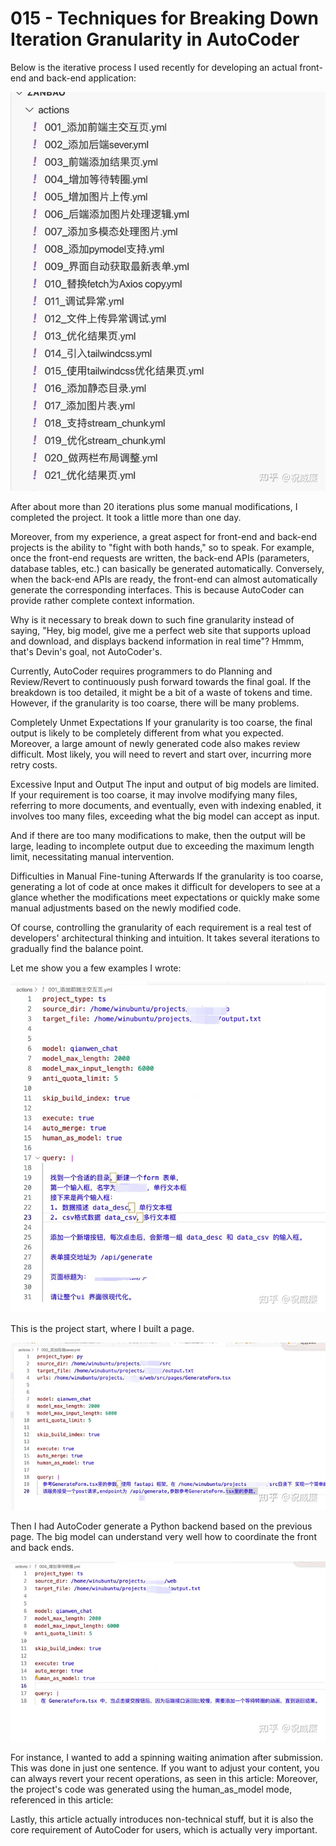 # 015 - Techniques for Breaking Down Iteration Granularity in AutoCoder

Below is the iterative process I used recently for developing an actual front-end and back-end application:

![](../images/image15-01.png)

After about more than 20 iterations plus some manual modifications, I completed the project. It took a little more than one day.

Moreover, from my experience, a great aspect for front-end and back-end projects is the ability to "fight with both hands," so to speak. For example, once the front-end requests are written, the back-end APIs (parameters, database tables, etc.) can basically be generated automatically. Conversely, when the back-end APIs are ready, the front-end can almost automatically generate the corresponding interfaces. This is because AutoCoder can provide rather complete context information.

Why is it necessary to break down to such fine granularity instead of saying, "Hey, big model, give me a perfect web site that supports upload and download, and displays backend information in real time"? Hmmm, that's Devin's goal, not AutoCoder's.

Currently, AutoCoder requires programmers to do Planning and Review/Revert to continuously push forward towards the final goal. If the breakdown is too detailed, it might be a bit of a waste of tokens and time. However, if the granularity is too coarse, there will be many problems.

Completely Unmet Expectations
If your granularity is too coarse, the final output is likely to be completely different from what you expected. Moreover, a large amount of newly generated code also makes review difficult. Most likely, you will need to revert and start over, incurring more retry costs.

Excessive Input and Output
The input and output of big models are limited. If your requirement is too coarse, it may involve modifying many files, referring to more documents, and eventually, even with indexing enabled, it involves too many files, exceeding what the big model can accept as input.

And if there are too many modifications to make, then the output will be large, leading to incomplete output due to exceeding the maximum length limit, necessitating manual intervention.

Difficulties in Manual Fine-tuning Afterwards
If the granularity is too coarse, generating a lot of code at once makes it difficult for developers to see at a glance whether the modifications meet expectations or quickly make some manual adjustments based on the newly modified code.

Of course, controlling the granularity of each requirement is a real test of developers' architectural thinking and intuition. It takes several iterations to gradually find the balance point.

Let me show you a few examples I wrote:

![](../images/image15-02.png)

This is the project start, where I built a page.

![](../images/image15-03.png)

Then I had AutoCoder generate a Python backend based on the previous page. The big model can understand very well how to coordinate the front and back ends.

![](../images/image15-04.png)

For instance, I wanted to add a spinning waiting animation after submission. This was done in just one sentence. If you want to adjust your content, you can always revert your recent operations, as seen in this article: [](./012-AutoCoder如何保障auto-merge下的代码安全.md)
Moreover, the project's code was generated using the human_as_model mode, referenced in this article: [](./003-%20AutoCoder%20使用Web版大模型，性感的Human%20As%20Model%20模式.md)

Lastly, this article actually introduces non-technical stuff, but it is also the core requirement of AutoCoder for users, which is actually very important.